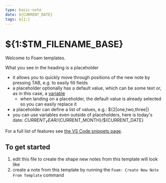 ```yaml
---
type: basic-note
date: ${CURRENT_DATE}
tags: ${1:}
---
```


# ${1:$TM_FILENAME_BASE}



Welcome to Foam templates.

What you see in the heading is a placeholder
- it allows you to quickly move through positions of the new note by pressing TAB, e.g. to easily fill fields
- a placeholder optionally has a default value, which can be some text or, as in this case, a [variable](https://code.visualstudio.com/docs/editor/userdefinedsnippets#_variables)
  - when landing on a placeholder, the default value is already selected so you can easily replace it
- a placeholder can define a list of values, e.g.: ${2|one,two,three|}
- you can use variables even outside of placeholders, here is today's date: ${CURRENT_YEAR}/${CURRENT_MONTH}/${CURRENT_DATE}

For a full list of features see [the VS Code snippets page](https://code.visualstudio.com/docs/editor/userdefinedsnippets#_snippet-syntax).

## To get started

1. edit this file to create the shape new notes from this template will look like
2. create a note from this template by running the `Foam: Create New Note From Template` command
